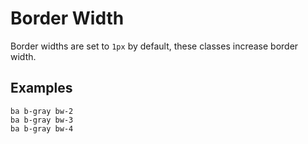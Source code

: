 # Border Width

Border widths are set to `1px` by default, these classes increase border width.

## Examples

<div class="pa3 ba b-gray-300 mb4">
    <div class="tp-grid">
        <div class="tp-col tp-col--4">
            <div>
                <div class="h3 ba b-gray bw-2"></div>
                <code class="mt1 clipboard">ba b-gray bw-2</code>
            </div>
        </div>
        <div class="tp-col tp-col--4">
            <div>
                <div class="h3 ba b-gray bw-3"></div>
                <code class="mt1 clipboard">ba b-gray bw-3</code>
            </div>
        </div>
        <div class="tp-col tp-col--4">
            <div>
                <div class="h3 ba b-gray bw-4"></div>
                <code class="mt1 clipboard">ba b-gray bw-4</code>
            </div>
        </div>
    </div>
</div>
